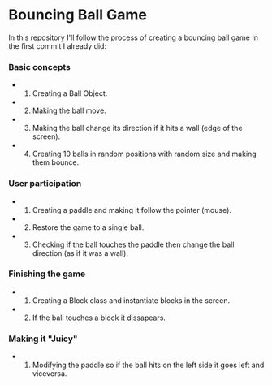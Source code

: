 # Bouncing Ball Game

In this repository I'll follow the process of creating a bouncing ball game
In the first commit I already did:

### Basic concepts
* 1. Creating a Ball Object.
* 2. Making the ball move.
* 3. Making the ball change its direction if it hits a wall (edge of the screen).
* 4. Creating 10 balls in random positions with random size and making them bounce.

### User participation
* 1. Creating a paddle and making it follow the pointer (mouse).
* 2. Restore the game to a single ball.
* 3. Checking if the ball touches the paddle then change the ball direction (as if it was a wall).

### Finishing the game
* 1. Creating a Block class and instantiate blocks in the screen.
* 2. If the ball touches a block it dissapears.

### Making it "Juicy"
* 1. Modifying the paddle so if the ball hits on the left side it goes left and viceversa.